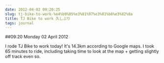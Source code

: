 ```yaml
---
date: 2012-04-02 09:20:25
slug: tj-bike-to-work-%e4%b9%85%e3%81%97%e3%81%b6%e3%82%8a
title: TJ Bike to work 久しぶり
tags: journal
---
```


##09:20 Monday 02 April 2012

I rode TJ Bike to work today!  It's 14.3km according to Google maps.  I took 65 minutes to ride, including taking time to look at the map + getting slightly off track even so.
